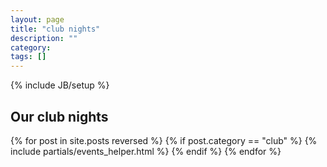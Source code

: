 ```yaml
---
layout: page
title: "club nights"
description: ""
category: 
tags: []
---
```

{% include JB/setup %}



<section class="section clubs">
  <h2>Our club nights</h2>
    {% for post in site.posts reversed  %}
      {% if post.category == "club" %}
        {% include partials/events_helper.html %}
      {% endif %}
    {% endfor %}
</section>
